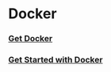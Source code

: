 # Docker

### [Get Docker](https://github.com/srabhayraj/Docker/blob/master/Get%20Docker.md)

### [Get Started with Docker](https://github.com/srabhayraj/Docker/blob/master/GetStartedWithDocker.md)
